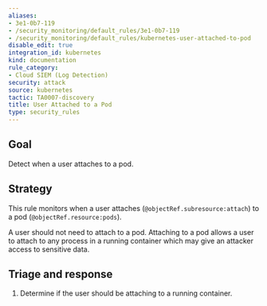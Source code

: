 ```yaml
---
aliases:
- 3e1-0b7-119
- /security_monitoring/default_rules/3e1-0b7-119
- /security_monitoring/default_rules/kubernetes-user-attached-to-pod
disable_edit: true
integration_id: kubernetes
kind: documentation
rule_category:
- Cloud SIEM (Log Detection)
security: attack
source: kubernetes
tactic: TA0007-discovery
title: User Attached to a Pod
type: security_rules
---
```


## Goal
Detect when a user attaches to a pod.

## Strategy
This rule monitors when a user attaches (`@objectRef.subresource:attach`) to a pod (`@objectRef.resource:pods`).

A user should not need to attach to a pod. Attaching to a pod allows a user to attach to any process in a running container which may give an attacker access to sensitive data.

## Triage and response
1. Determine if the user should be attaching to a running container.
